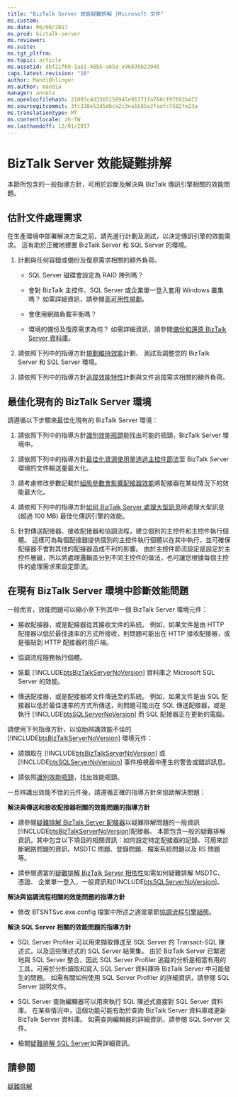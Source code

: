 ```yaml
---
title: "BizTalk Server 效能疑難排解 |Microsoft 文件"
ms.custom: 
ms.date: 06/08/2017
ms.prod: biztalk-server
ms.reviewer: 
ms.suite: 
ms.tgt_pltfrm: 
ms.topic: article
ms.assetid: dbf21fb9-1ae1-48b5-a65a-e96839b23945
caps.latest.revision: "18"
author: MandiOhlinger
ms.author: mandia
manager: anneta
ms.openlocfilehash: 21003c4d3565158945e91371fa760cf97692b472
ms.sourcegitcommit: 3fc338e52d5dbca2c3ea1685a2faafc7582fe23a
ms.translationtype: MT
ms.contentlocale: zh-TW
ms.lasthandoff: 12/01/2017
---
```

# <a name="troubleshooting-biztalk-server-performance"></a>BizTalk Server 效能疑難排解
本節所包含的一般指導方針，可用於診斷及解決與 BizTalk 傳訊引擎相關的效能問題。  
  
## <a name="estimating-document-processing-requirements"></a>估計文件處理需求  
 在生產環境中部署解決方案之前，請先進行計劃及測試，以決定傳訊引擎的效能需求。 這有助於正確地建置 BizTalk Server 和 SQL Server 的環境。  
  
1.  計劃與任何容錯或備份及復原需求相關的額外負荷。  
  
    -   SQL Server 磁碟會設定為 RAID 陣列嗎？  
  
    -   會對 BizTalk 主控件、SQL Server 或企業單一登入套用 Windows 叢集嗎？ 如需詳細資訊，請參閱[高可用性規劃](../core/planning-for-high-availability3.md)。  
  
    -   會使用網路負載平衡嗎？  
  
    -   環境的備份及復原需求為何？ 如需詳細資訊，請參閱[備份和還原 BizTalk Server 資料庫](../core/backing-up-and-restoring-biztalk-server-databases.md)。  
  
2.  請依照下列中的指導方針[規劃維持效能](../core/planning-for-sustained-performance.md)計劃、 測試及調整您的 BizTalk Server 和 SQL Server 環境。  
  
3.  請依照下列中的指導方針[追蹤效能特性](../core/tracking-performance-characteristics.md)計劃與文件追蹤需求相關的額外負荷。  
  
## <a name="optimizing-an-existing-biztalk-server-environment"></a>最佳化現有的 BizTalk Server 環境  
 請遵循以下步驟來最佳化現有的 BizTalk Server 環境：  
  
1.  請依照下列中的指導方針[識別效能瓶頸](../core/identifying-performance-bottlenecks.md)能找出可能的瓶頸，BizTalk Server 環境中。  
  
2.  請依照下列中的指導方針[最佳化資源使用量透過主控件節流](../core/optimizing-resource-usage-through-host-throttling.md)至 BizTalk Server 環境的文件輸送量最大化。  
  
3.  請考慮修改參數記載於[組態參數會影響配接器效能](../core/configuration-parameters-that-affect-adapter-performance.md)將配接器在某些情況下的效能最大化。  
  
4.  請依照下列中的指導方針[如何 BizTalk Server 處理大型訊息](../core/how-biztalk-server-processes-large-messages.md)時處理大型訊息 (超過 100 MB) 最佳化傳訊引擎的效能。  
  
5.  針對傳送配接器、接收配接器和協調流程，建立個別的主控件和主控件執行個體。 這樣可為每個配接器提供個別的主控件執行個體以在其中執行，並可確保配接器不會對其他的配接器造成不利的影響。 由於主控件節流設定是設定於主控件層級，所以將處理邏輯區分到不同主控件的做法，也可讓您根據每個主控件的處理需求來設定節流。  
  
## <a name="diagnosing-performance-problems-in-an-existing-biztalk-server-environment"></a>在現有 BizTalk Server 環境中診斷效能問題  
 一般而言，效能問題可以縮小至下列其中一個 BizTalk Server 環境元件：  
  
-   接收配接器，或是配接器從其接收文件的系統。 例如，如果文件是由 HTTP 配接器以低於最佳速率的方式所接收，則問題可能出在 HTTP 接收配接器，或是張貼到 HTTP 配接器的用戶端。  
  
-   協調流程服務執行個體。  
  
-   裝載 [!INCLUDE[btsBizTalkServerNoVersion](../includes/btsbiztalkservernoversion-md.md)] 資料庫之 Microsoft SQL Server 的效能。  
  
-   傳送配接器，或是配接器將文件傳送至的系統。 例如，如果文件是由 SQL 配接器以低於最佳速率的方式所傳送，則問題可能出在 SQL 傳送配接器，或是執行 [!INCLUDE[btsSQLServerNoVersion](../includes/btssqlservernoversion-md.md)] 而 SQL 配接器正在更新的電腦。  
  
 請使用下列指導方針，以協助辨識效能不佳的 [!INCLUDE[btsBizTalkServerNoVersion](../includes/btsbiztalkservernoversion-md.md)] 環境元件：  
  
-   請擷取在 [!INCLUDE[btsBizTalkServerNoVersion](../includes/btsbiztalkservernoversion-md.md)] 或 [!INCLUDE[btsSQLServerNoVersion](../includes/btssqlservernoversion-md.md)] 事件檢視器中產生的警告或錯誤訊息。  
  
-   請依照[識別效能瓶頸](../core/identifying-performance-bottlenecks.md)，找出效能瓶頸。  
  
 一旦辨識出效能不佳的元件後，請遵循正確的指導方針來協助解決問題：  
  
 **解決與傳送和接收配接器相關的效能問題的指導方針**  
  
-   請參閱[疑難排解 BizTalk Server 配接器](../core/troubleshooting-biztalk-server-adapters.md)以疑難排解問題的一般資訊[!INCLUDE[btsBizTalkServerNoVersion](../includes/btsbiztalkservernoversion-md.md)]配接器。 本節包含一般的疑難排解資訊，其中包含以下項目的相關資訊：如何設定特定配接器的記錄、可用來診斷網路問題的資訊、MSDTC 問題、登錄問題、檔案系統問題以及 IIS 問題等。  
  
-   請參閱適當的[疑難排解 BizTalk Server 相依性](../core/troubleshooting-biztalk-server-dependencies.md)如需如何疑難排解 MSDTC、 憑證、 企業單一登入，一般資訊和[!INCLUDE[btsSQLServerNoVersion](../includes/btssqlservernoversion-md.md)]。  
  
 **解決與協調流程相關的效能問題的指導方針**  
  
-   修改 BTSNTSvc.exe.config 檔案中所述之適當章節[協調流程引擎組態](../core/orchestration-engine-configuration.md)。  
  
 **解決 SQL Server 相關的效能問題的指導方針**  
  
-   SQL Server Profiler 可以用來擷取傳送至 SQL Server 的 Transact-SQL 陳述式，以及這些陳述式的 SQL Server 結果集。 由於 BizTalk Server 已緊密地與 SQL Server 整合，因此 SQL Server Profiler 追蹤的分析是相當有用的工具，可用於分析讀取和寫入 SQL Server 資料庫時 BizTalk Server 中可能發生的問題。 如需有關如何使用 SQL Server Profiler 的詳細資訊，請參閱 SQL Server 說明文件。  
  
-   SQL Server 查詢編輯器可以用來執行 SQL 陳述式直接對 SQL Server 資料庫。 在某些情況中，這個功能可能有助於查詢 BizTalk Server 資料庫或更新 BizTalk Server 資料庫。 如需查詢編輯器的詳細資訊，請參閱 SQL Server 文件。  
  
-   檢閱[疑難排解 SQL Server](../core/troubleshooting-sql-server.md)如需詳細資訊。  
  
## <a name="see-also"></a>請參閱  
 [疑難排解](../core/troubleshooting.md)